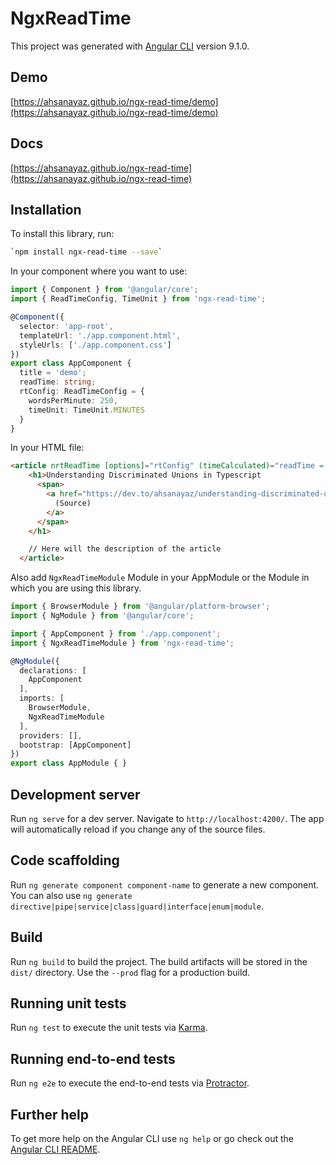 # NgxReadTime

This project was generated with [Angular CLI](https://github.com/angular/angular-cli) version 9.1.0.

## Demo

[https://ahsanayaz.github.io/ngx-read-time/demo](https://ahsanayaz.github.io/ngx-read-time/demo)

## Docs

[https://ahsanayaz.github.io/ngx-read-time](https://ahsanayaz.github.io/ngx-read-time)

## Installation

To install this library, run:
```bash
`npm install ngx-read-time --save`
```

In your component where you want to use:

```typescript
import { Component } from '@angular/core';
import { ReadTimeConfig, TimeUnit } from 'ngx-read-time';

@Component({
  selector: 'app-root',
  templateUrl: './app.component.html',
  styleUrls: ['./app.component.css']
})
export class AppComponent {
  title = 'demo';
  readTime: string;
  rtConfig: ReadTimeConfig = {
    wordsPerMinute: 250,
    timeUnit: TimeUnit.MINUTES
  }
}

```

In your HTML file:

```html
<article nrtReadTime [options]="rtConfig" (timeCalculated)="readTime = $event.minutes">
    <h1>Understanding Discriminated Unions in Typescript
      <span>
        <a href="https://dev.to/ahsanayaz/understanding-discriminated-unions-in-typescript-5cd">
          (Source)
        </a>
      </span>
    </h1>

    // Here will the description of the article
  </article>
``` 

Also add `NgxReadTimeModule` Module in your AppModule or the Module in which you are using this library.

``` typescript
import { BrowserModule } from '@angular/platform-browser';
import { NgModule } from '@angular/core';

import { AppComponent } from './app.component';
import { NgxReadTimeModule } from 'ngx-read-time';

@NgModule({
  declarations: [
    AppComponent
  ],
  imports: [
    BrowserModule,
    NgxReadTimeModule
  ],
  providers: [],
  bootstrap: [AppComponent]
})
export class AppModule { }

```

## Development server

Run `ng serve` for a dev server. Navigate to `http://localhost:4200/`. The app will automatically reload if you change any of the source files.

## Code scaffolding

Run `ng generate component component-name` to generate a new component. You can also use `ng generate directive|pipe|service|class|guard|interface|enum|module`.

## Build

Run `ng build` to build the project. The build artifacts will be stored in the `dist/` directory. Use the `--prod` flag for a production build.

## Running unit tests

Run `ng test` to execute the unit tests via [Karma](https://karma-runner.github.io).

## Running end-to-end tests

Run `ng e2e` to execute the end-to-end tests via [Protractor](http://www.protractortest.org/).

## Further help

To get more help on the Angular CLI use `ng help` or go check out the [Angular CLI README](https://github.com/angular/angular-cli/blob/master/README.md).
